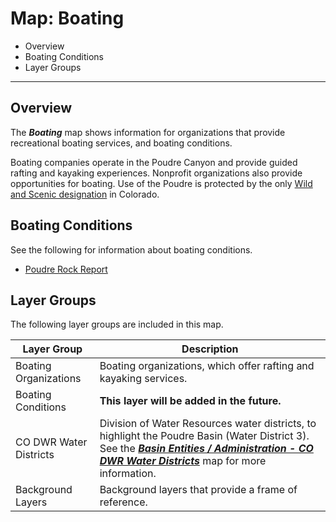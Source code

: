 # Map: Boating

* Overview
* Boating Conditions
* Layer Groups

---------

## Overview

The ***Boating*** map shows information for
organizations that provide recreational boating services, and boating conditions.

Boating companies operate in the Poudre Canyon and provide guided rafting and kayaking experiences.
Nonprofit organizations also provide opportunities for boating.
Use of the Poudre is protected by the only
[Wild and Scenic designation](https://www.fs.usda.gov/detail/arp/specialplaces/?cid=stelprdb5150293) in Colorado.

## Boating Conditions

See the following for information about boating conditions.

* [Poudre Rock Report](http://www.poudrerockreport.com/)

## Layer Groups

The following layer groups are included in this map.

| **Layer Group** | **Description** |
| -- | -- |
| Boating Organizations | Boating organizations, which offer rafting and kayaking services. |
| Boating Conditions | **This layer will be added in the future.** |
| CO DWR Water Districts | Division of Water Resources water districts, to highlight the Poudre Basin (Water District 3).  See the [***Basin Entities / Administration - CO DWR Water Districts***](#map/entities-codwr-waterdistricts) map for more information. |
| Background Layers | Background layers that provide a frame of reference. |
